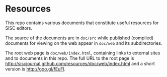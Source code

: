 Resources
=========

This repo contains various documents that constitute useful
resources for SISC editors.

The source of the documents are in `doc/src` while published
(compiled) documents for viewing on the web appear in `doc/web`
and its subdirectories.

The root web page is `doc/web/index.html`, containing links
to external sites and to documents in this repo. The full
URL to the root page is <http://siscjournal.github.com/resources/doc/web/index.html> and a short version is <http://goo.gl/fEuFl>.

